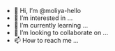 - 👋 Hi, I’m @moliya-hello
- 👀 I’m interested in ...
- 🌱 I’m currently learning ...
- 💞️ I’m looking to collaborate on ...
- 📫 How to reach me ...

<!---
moliya-hello/moliya-hello is a ✨ special ✨ repository because its `README.md` (this file) appears on your GitHub profile.
You can click the Preview link to take a look at your changes.
--->
